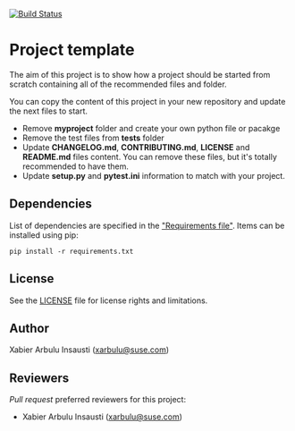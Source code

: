 [![Build Status](https://travis-ci.org/arbulu89/pyproject-template.svg?branch=master)](https://travis-ci.org/arbulu89/pyproject-template)

# Project template
The aim of this project is to show how a project should be started from scratch
containing all of the recommended files and folder.

You can copy the content of this project in your new repository and update the
next files to start.

- Remove **myproject** folder and create your own python file or pacakge
- Remove the test files from **tests** folder
- Update **CHANGELOG.md**, **CONTRIBUTING.md**, **LICENSE** and **README.md** files
content. You can remove these files, but it's totally recommended to have them.
- Update **setup.py** and **pytest.ini** information to match with your project.

## Dependencies

List of dependencies are specified in the ["Requirements file"](requirements.txt). Items can be installed using pip:

    pip install -r requirements.txt

## License

See the [LICENSE](LICENSE.md) file for license rights and limitations.

## Author

Xabier Arbulu Insausti (xarbulu@suse.com)

## Reviewers

*Pull request* preferred reviewers for this project:
- Xabier Arbulu Insausti (xarbulu@suse.com)
